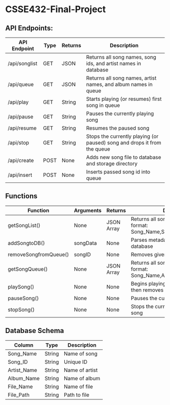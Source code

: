 # CSSE432-Final-Project

## API Endpoints:

| **API Endpoint** | **Type** | **Returns** | **Description**                                                          |
|------------------|----------|-------------|--------------------------------------------------------------------------|
| /api/songlist    | GET      | JSON        | Returns all song names, song ids, and artist names in database           |
| /api/queue       | GET      | JSON        | Returns all song names, artist names, and album names in queue           |
| /api/play        | GET      | String      | Starts playing (or resumes) first song in queue                          |
| /api/pause       | GET      | String      | Pauses the currently playing song                                        |
| /api/resume      | GET      | String      | Resumes the paused song                                                  |
| /api/stop        | GET      | String      | Stops the currently playing (or paused) song and drops it from the queue |
| /api/create      | POST     | None        | Adds new song file to database and storage directory                     |
| /api/insert      | POST     | None        | Inserts passed song id into queue                                        |

## Functions
| **Function**          | **Arguments** | **Returns** | **Description**                                                          |
|-----------------------|---------------|-------------|--------------------------------------------------------------------------|
| getSongList()         | None          | JSON Array  | Returns all songs in database with format: Song_Name,Song_ID,Artist_Name |
| addSongtoDB()         | songData      | None        | Parses metadata and adds song to database                                |
| removeSongfromQueue() | songID        | None        | Removes given ID from queue                                              |
| getSongQueue()        | None          | JSON Array  | Returns all songs in queue with format: Song_Name,Artist_Name,Album_Name |
| playSong()            | None          | None        | Begins playing song at top of queue, then removes from queue             |
| pauseSong()           | None          | None        | Pauses the currently playing song                                        |
| stopSong()            | None          | None        | Stops the currently playing or paused song                               |

## Database Schema
| **Column** | **Type** | **Description** |
|------------|----------|-----------------|
| Song_Name  | String   | Name of song    |
| Song_ID    | String   | Unique ID       |
| Artist_Name| String   | Name of artist  |
| Album_Name | String   | Name of album   |
| File_Name  | String   | Name of file    |
| File_Path  | String   | Path to file    |

